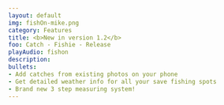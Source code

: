 ```yaml
---
layout: default
img: fishOn-mike.png
category: Features
title: <b>New in version 1.2</b>
foo: Catch - Fishie - Release
playAudio: fishon
description: 
bullets:
- Add catches from existing photos on your phone
- Get detailed weather info for all your save fishing spots
- Brand new 3 step measuring system! 
---
```

  